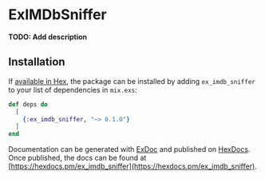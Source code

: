 # ExIMDbSniffer

**TODO: Add description**

## Installation

If [available in Hex](https://hex.pm/docs/publish), the package can be installed
by adding `ex_imdb_sniffer` to your list of dependencies in `mix.exs`:

```elixir
def deps do
  [
    {:ex_imdb_sniffer, "~> 0.1.0"}
  ]
end
```

Documentation can be generated with [ExDoc](https://github.com/elixir-lang/ex_doc)
and published on [HexDocs](https://hexdocs.pm). Once published, the docs can
be found at [https://hexdocs.pm/ex_imdb_sniffer](https://hexdocs.pm/ex_imdb_sniffer).

